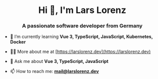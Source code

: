 <h1 align="center">Hi 👋, I'm Lars Lorenz</h1>
<h3 align="center">A passionate software developer from Germany</h3>

- 🌱 I’m currently learning **Vue 3, TypeScript, JavaScript, Kubernetes, Docker**

- 👨‍💻 More about me at [https://larslorenz.dev](https://larslorenz.dev)

- 💬 Ask me about **Vue 3, TypeScript, JavaScript**

- 📫 How to reach me: **mail@larslorenz.dev**

